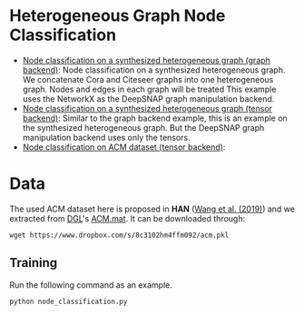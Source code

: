 # Heterogeneous Graph Node Classification

* [Node classification on a synthesized heterogeneous graph (graph backend)](node_classification.py): Node classification on a synthesized heterogeneous graph. We concatenate Cora and Citeseer graphs into one heterogeneous graph. Nodes and edges in each graph will be treated  This example uses the NetworkX as the DeepSNAP graph manipulation backend.
* [Node classification on a synthesized heterogeneous graph (tensor backend)](node_classification_tensor.py): Similar to the graph backend example, this is an example on the synthesized heterogeneous graph. But the DeepSNAP graph manipulation backend uses only the tensors.
* [Node classification on ACM dataset (tensor backend)](node_classification_acm.py): 

# Data

The used ACM dataset here is proposed in **HAN** ([Wang et al. (2019)](https://arxiv.org/abs/1903.07293)) and we extracted from [DGL](https://www.dgl.ai/)'s [ACM.mat](https://data.dgl.ai/dataset/ACM.mat). It can be downloaded through:
```
wget https://www.dropbox.com/s/8c3102hm4ffm092/acm.pkl
```

## Training

Run the following command as an example.

```sh
python node_classification.py
```